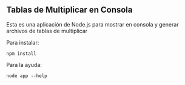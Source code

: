## Tablas de Multiplicar en Consola

Esta es una aplicación de Node.js para mostrar en consola y generar archivos de tablas de multiplicar

Para instalar:

```
npm install
```

Para la ayuda:
```
node app --help
```
